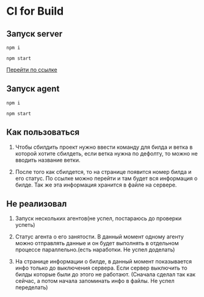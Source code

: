 <h1>CI for Build</h1>


<h2>Запуск server</h2>

`npm i` <br />

`npm start` <br />

[Перейти по ссылке](http://localhost:4003/)

<h2>Запуск agent</h2>

`npm i` <br />

`npm start` <br />

<h2>Как пользоваться</h2>

1) Чтобы сбилдить проект нужно ввести команду для билда и ветка в которой хотите сбилдеть, если ветка нужна по дефолту, то можно не вводить название ветки. <br />

2) После того как сбилдется, то на странице появится номер билда и его статус. По ссылке можно перейти и там будет вся информация о билде. Так же эта информация хранится в файле на сервере.<br />

<h2>Не реализовал</h2>

1) Запуск нескольких агентов(не успел, постараюсь до проверки успеть)

2) Статус агента о его занятости. В данный момент одному агенту можно отправлять данные и он будет выполнять в отдельном процессе параллельно.(есть наработки. Не успел доделать)

3) На странице информации о билде, в данный момент показывается инфо только до выключения сервера. Если сервер выключить то билды которые были до этого не работают. (Сначала сделал так как сейчас, а потом начала запоминать инфо в файлы. Не успел переделать)

